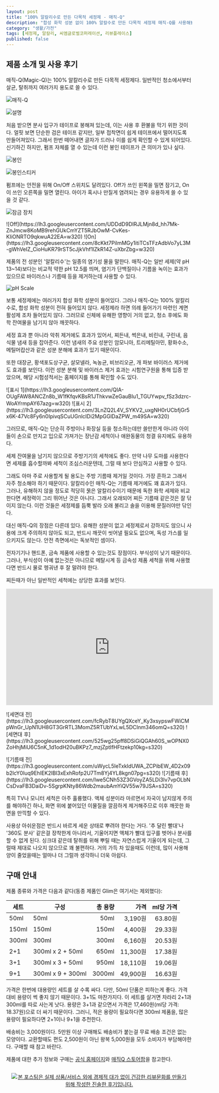 ```yaml
---
layout: post
title: "100% 알칼리수로 만든 다목적 세정제 - 매직-Q"
description: "합성 화학 성분 없이 100% 알칼수로 만든 다목적 세정제 매직-Q를 사용해봤다."
category: "생활/가전"
tags: [세정제, 알칼리, 씨엠글로벌코퍼레이션, 리뷰플레이스]
published: false
---
```


## 제품 소개 및 사용 후기

매직-Q(Magic-Q)는 100% 알칼리수로 만든 다목적 세정제다.
일반적인 청소에서부터 살균, 탈취까지 여러가지 용도로 쓸 수 있다.

![매직-Q](https://lh3.googleusercontent.com/SEUsMWcCAM8YDvC3mR9raUBioGUzTT0vX_JjUrCCaMpWxdlVn51VQDwRvFNgyaLWZvuUUFEFgKu-fg=s640)

![설명](https://lh3.googleusercontent.com/6VOVdo5FA9hrT882_X3xeYNYLa1uppmAnSgwIOU276Ugzf0q09EeHn2igx5G_wB-UivYj74kEnZVTA=s480)

처음 받으면 분사 입구가 테이프로 봉해져 있는데,
이는 사용 후 환불을 막기 위한 것이다.
얼핏 보면 단순한 검은 테이프 같지만,
일부 접착면이 쉽게 테이프에서 떨어지도록 만들어져있다.
그래서 한번 떼어내면 글자가 드러나 이를 쉽게 확인할 수 있게 되어있다.
신기하긴 하지만, 펌프 자체를 열 수 있는데 이런 봉인 테이프가 큰 의미가 있나 싶다.

![봉인](https://lh3.googleusercontent.com/rMqXOYryNJL4IONzKx00POJOsu87IpiM4_Yhnelh8DLsPIkLX0zNeZSjQF_-0nK7bF28tivFMWYZaw=s640)

![봉인스티커](https://lh3.googleusercontent.com/5TiZ1k8Y0RPUgX9Cn8V6TLLNGGx4nsz8nAhFLhXu0FLBjEg-wmiktEYFTxt7w2q_9e0pIetDfjr5Cw=s320)

펌프에는 안전을 위해 On/Off 스위치도 달려있다.
Off가 쓰인 왼쪽을 밀면 잠기고,
On이 쓰인 오른쪽을 밀면 열린다.
아이가 혹시나 만질게 염려되는 경우 유용하게 쓸 수 있을 것 같다.

![잠금 장치](https://lh3.googleusercontent.com/4Rj3FY3QBOvEIcB7YDwdrWiNiWYye1DMXBMtIeAaxZq51s2djJ4wbGr1comQbh0pHKvCs1LurH8kqg=s640)

<p class="center" markdown="1">
![Off](https://lh3.googleusercontent.com/UDDdD9DIRJLMjn8d_hh7Mk-ZnJmcw8KoMB9rehGUkCmYZT5RJbOwM-CvKes-KIiONRTO9qkwuA22EA=w320)
![On](https://lh3.googleusercontent.com/8cKkt7PilmMGy1itiTCsTFzAdbVo7yL3M-gWhVeIZ_CioHuKR79rST5cJjkVhf1lZkR14Z-uXbrZbg=w320)
</p>

제품의 전 성분인 '알칼리수'는 일종의 염기성 물을 말한다.
매직-Q는 일반 세제(약 pH 13~14)보다는 비교적 약한 pH 12.5를 띄며,
염기가 단백질이나 기름을 녹이는 효과가 있으므로
바이러스나 기름때 등을 제거하는데 사용할 수 있다.

![pH Scale](https://upload.wikimedia.org/wikipedia/commons/thumb/2/23/216_pH_Scale-01.jpg/296px-216_pH_Scale-01.jpg "By OpenStax College CC BY 3.0, via Wikimedia Commons")

보통 세정제에는 여러가지 합성 화학 성분이 들어있다.
그러나 매직-Q는 100% 알칼리수로, 합성 화학 성분이 전혀 들어있지 않다.
세정제라 하면 의례 들어가기 마련인 계면활성제 조차 들어있지 않다.
그러므로 신체에 유해한 영향이 거의 없고,
청소 후에도 화학 잔여물을 남기지 않아 깨끗하다.

세정 효과 뿐 아니라 악취 제거에도 효과가 있어서,
찌든내, 썩은내, 비린내, 구린내, 음식물 냄새 등을 잡아준다.
이런 냄새의 주요 성분인 암모니아, 트리메틸아민, 황화수소, 메틸머캅산과 같은 성분 분해에 효과가 있기 때문이다.

또한 대장균, 황색포도상구균, 살모넬라, 녹농균, 비브리오균, 개 파보 바이러스 제거에도 효과를 보인다.
이런 성분 분해 및 바이러스 제거 효과는 시험연구원을 통해 입증 받았으며,
해당 시험성적서는 홈페이지를 통해 확인할 수도 있다.

<p class="center" markdown="1">
![표시 1](https://lh3.googleusercontent.com/QIA-OUgFAW8ANCZn8b_W1fKfqvKBsR1JThkvwZeGauBIu1_TGUYwpv_fSz3dzrc-WoAYrmpAY67azg=w320)
![표시 2](https://lh3.googleusercontent.com/3LnZQ2L4V_SYKV2_uxgNH0rUCbfjGr5x6K-47Vc8Fy6n0IpivqSCuUGnlcIDi2MpGGlDaZPW_m49SA=w320)
</p>

그러므로, 매직-Q는 단순히 주방이나 화장실 등을 청소하는데만 쓸만한게 아니라
아이들이 손으로 만지고 입으로 가져가는 장난감 세척이나
애완동물의 청결 유지에도 유용하다.

세제 잔여물을 남기지 않으므로 주방기기의 세척에도 좋다.
만약 나무 도마를 사용한다면 세제를 흡수할까봐 세척이 조심스러운텐데,
그럴 때 보다 안심하고 사용할 수 있다.

그래도 아마 주로 사용할게 될 용도는 주방 기름때 제거일 것이다.
가장 흔하고 그래서 자주 청소해야 하기 때문이다.
알칼리수인 매직-Q는 기름때 제거에도 꽤 효과가 있다.
그러나, 유해하지 않을 정도로 적당히 묽은 알칼리수이기 때문에
독한 화학 세제와 비교한다면 세정력이 그리 뛰어난 것은 아니다.
그래서 오래되어 찌든 기름때 같은것은 잘 닦이지 않는다.
이런 것들은 세정제를 듬뿍 발라 오래 불리고
솔을 이용해 문질러야만 닦인다.

대신 매직-Q의 장점은 다른데 있다.
유해한 성분이 없고 세정제로서 강하지도 않으니
사용에 크게 주의하지 않아도 되고,
반드시 깨끗이 씻어낼 필요도 없으며,
독성 가스를 일으키지도 않는다.
안전 측면에서는 독보적인 셈이다.

전자기기나 핸드폰, 금속 제품에 사용할 수 있는것도 장점이다.
부식성이 낮기 때문이다.
그러나, 부식성이 아예 없는것은 아니므로
메탈시계 등 금속성 제품 세척을 위해 사용했다면
반드시 물로 헹궈낸 후 잘 말려야 한다.

찌든때가 아닌 일반적인 세척에는 상당한 효과를 보인다.

<center><iframe width="560" height="315" src="https://www.youtube.com/embed/DFrGn24A_Oc?rel=0&amp;showinfo=0" frameborder="0" allowfullscreen></iframe></center>

<p class="center" markdown="1">
![세면대 전](https://lh3.googleusercontent.com/fcRybT8UYgQXceY_Ky3xsypswFWiCMpWnGr_UpN1UH8GT3GrRTL3MomZ5RTUbYxLwL5DCInm346omQ=s320)
![세면대 후](https://lh3.googleusercontent.com/525wg25pff8DSiGiQGAh60S_wOPNX0ZoHhjMiU6C5nK_1d1odH20uBKPz7_mzjZptIfHFtzekp10kg=s320)
</p>

<p class="center" markdown="1">
![기름때 전](https://lh3.googleusercontent.com/uWycL5IeTxkIdUWA_ZCPibEW_4D2x09b2lcY0Iuq9EhIEK2IBl3xExhRofp2U7Tm8Yj4YL8kgn07pg=s320)
![기름때 후](https://lh3.googleusercontent.com/Iwe5CNh53Z3GVoyZA5LDi3lv7vpOLbNCsDvaFB3DaiDv-5SgrpKNty86Wdb2maubAmYiQV55w79JSA=s320)
</p>

특히 TV나 모니터 세척은 아주 훌륭했다.
액체 성분이라 마르면서 자국이 남지않게 주의를 해야하긴 하나,
화면 위에 붙어있던 이물질을 깔끔하게 제거해주므로 이후 깨끗한 화면을 만끽할 수 있다.

사용상 아쉬운점은 반드시 바르게 세운 상태로 뿌려야 한다는 거다.
'추 달린 빨대'나 '360도 분사' 같은걸 장착한게 아니라서,
기울어지면 액체가 빨대 입구를 벗어나 분사를 할 수 없게 된다.
싱크대 같은데 탈취를 위해 뿌릴 때는 자연스럽게 기울이게 되는데, 그럴때 제대로 나오지 않으므로 꽤 불편하다.
거의 가득 차 있을때도 이런데, 많이 사용해 양이 줄었을때는 얼마나 더 그럴까 생각하니 더욱 아쉽다.





## 구매 안내

제품 종류와 가격은 다음과 같다(동종 제품인 Glim은 여기서는 제외했다):

세트  | 구성              | 총 용량 | 가격     | ml당 가격
------|-------------------|--------:|---------:|----------:
50ml  |  50ml             |    50ml |  3,190원 | 63.80원
150ml | 150ml             |   150ml |  4,400원 | 29.33원
300ml | 300ml             |   300ml |  6,160원 | 20.53원
2+1   | 300ml x 2 + 50ml  |   650ml | 11,300원 | 17.38원
3+1   | 300ml x 3 + 50ml  |   950ml | 18,110원 | 19.06원
9+1   | 300ml x 9 + 300ml |  3000ml | 49,900원 | 16.63원

가격은 한번에 대용량인 세트를 살 수록 싸다.
다만, 50ml 단품은 피하는게 좋다.
가격대비 용량이 썩 좋지 않기 때문이다.
3+1도 마찬가지다.
이 세트를 살거면 차라리 2+1과 300ml를 따로 사는게 낫다.
용량은 3+1과 같으면서 가격은 17,460원(ml당 가격: 18.37원)으로 더 싸기 때문이다.
그러니, 적은 용량이 필요하다면 300ml 제품을,
많은 용량이 필요하다면 2+1이나 9+1을 추천한다.

배송비는 3,000원이다.
5만원 이상 구매해도 배송비가 붙는걸 무료 배송 조건은 없는 모양이다.
교환할때도 편도 2,500원이 아닌 왕복 5,000원을 모두 소비자가 부담해야한다.
구매할 때 참고 바란다.

제품에 대한 추가 정보와 구매는 [공식 홈페이지](http://www.cmglobalcorp.com/)와
[매직Q 스토어팜](http://storefarm.naver.com/magic-q)을 참고한다.



<div style="text-align: center; padding: 1em;"><a href="http://reviewplace.co.kr/detail.php?number=9765" target="_blank"><img src="http://reviewplace.co.kr/blog_traffic.php?key=OTc2NXxyZXpub2E%3D" border="0" alt="본 포스팅은 실제 상품/서비스 외에 경제적 대가 없이 건강한 리뷰문화를 만들기 위해 작성한 진솔한 후기입니다."></a></div>
